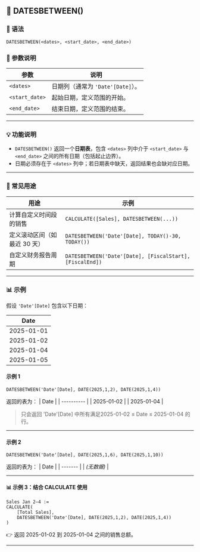 ## 📘 DATESBETWEEN()

### 🧩 语法
```DAX
DATESBETWEEN(<dates>, <start_date>, <end_date>)
```

### 📖 参数说明
| 参数 | 说明 |
|------|------|
| `<dates>` | 日期列（通常为 `'Date'[Date]`）。 |
| `<start_date>` | 起始日期，定义范围的开始。 |
| `<end_date>` | 结束日期，定义范围的结束。 |

---

### 💡 功能说明
- `DATESBETWEEN()` 返回一个**日期表**，包含 `<dates>` 列中介于 `<start_date>` 与 `<end_date>` 之间的所有日期（包括起止边界）。  
- 日期必须存在于 `<dates>` 列中；若日期表中缺天，返回结果也会缺对应日期。

---

### 🧠 常见用途
| 用途 | 示例 |
|------|------|
| 计算自定义时间段的销售 | `CALCULATE([Sales], DATESBETWEEN(...))` |
| 定义滚动区间（如最近 30 天） | `DATESBETWEEN('Date'[Date], TODAY()-30, TODAY())` |
| 自定义财务报告周期 | `DATESBETWEEN('Date'[Date], [FiscalStart], [FiscalEnd])` |

---
### 📊 示例

假设 `'Date'[Date]` 包含以下日期：

| Date |
|------|
| 2025-01-01 |
| 2025-01-02 |
| 2025-01-04 |
| 2025-01-05 |

#### 示例 1
```DAX
DATESBETWEEN('Date'[Date], DATE(2025,1,2), DATE(2025,1,4))
```
返回的表为：
| Date       |
| ---------- |
| 2025-01-02 |
| 2025-01-04 |

> 只会返回 'Date'[Date] 中所有满足2025-01-02 ≤ Date ≤ 2025-01-04 的行。

---
#### 示例 2
```DAX
DATESBETWEEN('Date'[Date], DATE(2025,1,6), DATE(2025,1,10))
```
返回的表为：
| Date    |
| ------- |
| *(无数据)* |

---

#### 📊 示例 3：结合 CALCULATE 使用
```DAX
Sales Jan 2–4 :=
CALCULATE(
    [Total Sales],
    DATESBETWEEN('Date'[Date], DATE(2025,1,2), DATE(2025,1,4))
)
```
👉 返回 2025-01-02 到 2025-01-04 之间的销售总额。

---
